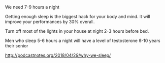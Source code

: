 We need 7-9 hours a night

Getting enough sleep is the biggest hack for your body and mind. It will 
improve your performances by 30% overall.

Turn off most of the lights in your house at night 2-3 hours before bed.

Men who sleep 5-6 hours a night will have a level of testosterone 6-10 years their senior

<http://podcastnotes.org/2018/04/29/why-we-sleep/>

